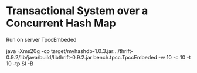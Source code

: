 # Transactional System over a Concurrent Hash Map

Run on server TpccEmbeded

java -Xms20g -cp target/myhashdb-1.0.3.jar:../thrift-0.9.2/lib/java/build/libthrift-0.9.2.jar  bench.tpcc.TpccEmbeded -w 10 -c 10 -t 10 -tp SI -B